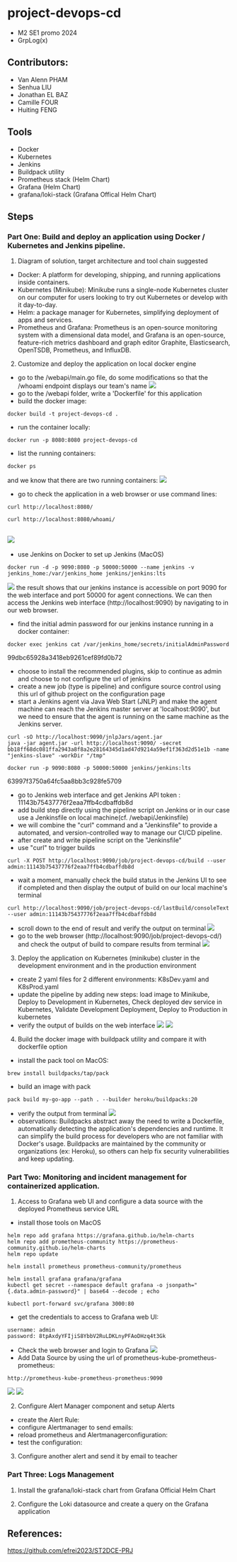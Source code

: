 # project-devops-cd
  - M2 SE1 promo 2024
  - GrpLog(x)

## Contributors: 
  - Van Alenn PHAM
  - Senhua LIU
  - Jonathan EL BAZ
  - Camille FOUR
  - Huiting FENG

## Tools
  - Docker
  - Kubernetes
  - Jenkins
  - Buildpack utility
  - Prometheus stack (Helm Chart)
  - Grafana (Helm Chart)
  - grafana/loki-stack (Grafana Offical Helm Chart)


## Steps
### Part One: Build and deploy an application using Docker / Kubernetes and Jenkins pipeline. 
1. Diagram of solution, target architecture and tool chain suggested

- Docker: A platform for developing, shipping, and running applications inside containers.
- Kubernetes (Minikube): Minikube runs a single-node Kubernetes cluster on our computer for users looking to try out Kubernetes or develop with it day-to-day.
- Helm: a package manager for Kubernetes, simplifying deployment of apps and services.
- Prometheus and Grafana: Prometheus is an open-source monitoring system with a dimensional data model, and Grafana is an open-source, feature-rich metrics dashboard and graph editor Graphite, Elasticsearch, OpenTSDB, Prometheus, and InfluxDB.

2. Customize and deploy the application on local docker engine
- go to the /webapi/main.go file, do some modifications so that the /whoami endpoint displays our team's name
![](/images/0.png)
- go to the /webapi folder, write a 'Dockerfile' for this application
- build the docker image: 
```
docker build -t project-devops-cd .
```
- run the container locally: 
```
docker run -p 8080:8080 project-devops-cd
```
- list the running containers:
```
docker ps
```
and we know that there are two running containers:
![](/images/1.png)
- go to check the application in a web browser or use command lines:
```
curl http://localhost:8080/
```
```
curl http://localhost:8080/whoami/
```
![](/images/2.png)
- 
- use Jenkins on Docker to set up Jenkins (MacOS)
```
docker run -d -p 9090:8080 -p 50000:50000 --name jenkins -v jenkins_home:/var/jenkins_home jenkins/jenkins:lts
```
![](/images/3.png)
the result shows that our jenkins instance is accessible on port 9090 for the web interface and port 50000 for agent connections. We can then access the Jenkins web interface (http://localhost:9090) by navigating to in our web browser.
- find the initial admin password for our jenkins instance running in a docker container:
```
docker exec jenkins cat /var/jenkins_home/secrets/initialAdminPassword
```
99dbc65928a3418eb9261cef89fd0b72
- choose to install the recommended plugins, skip to continue as admin and choose to not configure the url of jenkins
- create a new job (type is pipeline) and configure source control using this url of github project on the configuration page
- start a Jenkins agent via Java Web Start (JNLP) and make the agent machine can reach the Jenkins master server at 'localhost:9090', but we need to ensure that the agent is running on the same machine as the Jenkins server.
```
curl -sO http://localhost:9090/jnlpJars/agent.jar
java -jar agent.jar -url http://localhost:9090/ -secret bb18ff68dc081ffa2943a8f8a2e28164345d1ad47d9214a59ef1f363d2d51e1b -name "jenkins-slave" -workDir "/tmp"
```
```
docker run -p 9090:8080 -p 50000:50000 jenkins/jenkins:lts
```
63997f3750a64fc5aa8bb3c928fe5709
- go to Jenkins web interface and get Jenkins API token : 11143b75437776f2eaa7ffb4cdbaffdb8d
- add build step directly using the pipeline script on Jenkins or in our case use a Jenkinsfile on local machine(cf. /webapi/Jenkinsfile)
- we will combine the "curl" command and a "Jenkinsfile" to provide a automated, and version-controlled way to manage our CI/CD pipeline.
- after create and write pipeline script on the "Jenkinsfile"
- use "curl" to trigger builds
```
curl -X POST http://localhost:9090/job/project-devops-cd/build --user admin:11143b75437776f2eaa7ffb4cdbaffdb8d  
```
- wait a moment, manually check the build status in the Jenkins UI to see if completed and then display the output of build on our local machine's terminal
```
curl http://localhost:9090/job/project-devops-cd/lastBuild/consoleText --user admin:11143b75437776f2eaa7ffb4cdbaffdb8d 
``` 
- scroll down to the end of result and verify the output on terminal
![](/images/4.png)
- go to the web browser (http://localhost:9090/job/project-devops-cd/) and check the output of build to compare results from terminal
![](/images/5.png)


3. Deploy the application on Kubernetes (minikube) cluster in the development environment and in the production environment
- create 2 yaml files for 2 different environments: K8sDev.yaml and K8sProd.yaml
- update the pipeline by adding new steps: load image to Minikube, Deploy to Development in Kubernetes, Check deployed dev service in Kubernetes, Validate Development Deployment, Deploy to Production in kubernetes
- verify the output of builds on the web interface
![](/images/6.png)
![](/images/8.png)


4. Build the docker image with buildpack utility and compare it with dockerfile option
- install the pack tool on MacOS:
```
brew install buildpacks/tap/pack
```
- build an image with pack
```
pack build my-go-app --path . --builder heroku/buildpacks:20
```
- verify the output from terminal
![](/images/7.png)
- observations:
Buildpacks abstract away the need to write a Dockerfile, automatically detecting the application's dependencies and runtime. It can simplify the build process for developers who are not familiar with Docker's usage. Buildpacks are maintained by the community or organizations (ex: Heroku), so others can help fix security vulnerabilities and keep updating.


### Part Two: Monitoring and incident management for containerized application.
1. Access to Grafana web UI and configure a data source with the deployed Prometheus service URL
- install those tools on MacOS
```
helm repo add grafana https://grafana.github.io/helm-charts
helm repo add prometheus-community https://prometheus-community.github.io/helm-charts
helm repo update
```
```
helm install prometheus prometheus-community/prometheus
```
```
helm install grafana grafana/grafana
kubectl get secret --namespace default grafana -o jsonpath="{.data.admin-password}" | base64 --decode ; echo
```
```
kubectl port-forward svc/grafana 3000:80
```
- get the credentials to access to Grafana web UI:
```
username: admin
password: 8tpAxdyYFIjiS8YbbV2RuLDKLnyPFAoDHzq4t3Gk
```
- Check the web browser and login to Grafana
![](/images/9.png)
- Add Data Source by using the url of prometheus-kube-prometheus-prometheus: 
```
http://prometheus-kube-prometheus-prometheus:9090
```
![](/images/10.png)
![](/images/11.png)


2. Configure Alert Manager component and setup Alerts
- create the Alert Rule:
- configure Alertmanager to send emails:
- reload prometheus and Alertmanagerconfiguration:
- test the configuration:


3. Configure another alert and send it by email to teacher


### Part Three: Logs Management
1. Install the grafana/loki-stack chart from Grafana Official Helm Chart

2. Configure the Loki datasource and create a query on the Grafana application



## References:

  https://github.com/efrei2023/ST2DCE-PRJ